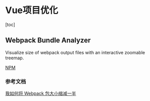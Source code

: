 # Vue项目优化

[toc]

## Webpack Bundle Analyzer
Visualize size of webpack output files with an interactive zoomable treemap.

[NPM](https://www.npmjs.com/package/webpack-bundle-analyzer)

### 参考文档
[我如何将 Webpack 包大小缩减一半](https://juejin.im/entry/59c9bcf8f265da064c38733e)
